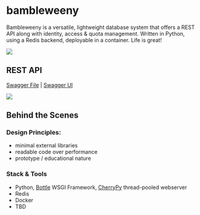 # bambleweeny


Bambleweeny is a versatile, lightweight database system that offers a REST API along with identity, access &amp; quota management. Written in Python, using a Redis backend, deployable in a container. Life is great!

![](https://raw.githubusercontent.com/u1i/bambleweeny/master/bawy.png)

## REST API

[Swagger File](https://github.com/u1i/bambleweeny/blob/master/swagger.json) | [Swagger UI](http://bambleweeny.sotong.io/)

[![](https://raw.githubusercontent.com/u1i/bambleweeny/master/img/api.png)](http://bambleweeny.sotong.io/)


## Behind the Scenes
### Design Principles:

* minimal external libraries
* readable code over performance
* prototype / educational nature

### Stack & Tools

* Python, [Bottle](https://bottlepy.org/) WSGI Framework, [CherryPy](http://cherrypy.org/) thread-pooled webserver
* Redis
* Docker
* TBD

